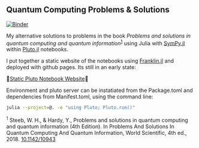 
## Quantum Computing Problems & Solutions
[![Binder](https://mybinder.org/badge_logo.svg)](https://mybinder.org/v2/gh/stefanbringuier/QuantumComputingProblemsSolutions/main)

My alternative solutions to problems in the book *Problems and solutions in quantum computing and quantum information*<sup>[1](#ref1)</sup>
 using Julia with [SymPy.jl](https://github.com/JuliaPy/SymPy.jl) within [Pluto.jl](https://github.com/fonsp/Pluto.jl) notebooks.

I put together a static website of the notebooks using [Franklin.jl](franklinjl.org) and deployed with github pages. Its still in an early state:

🎈[Static Pluto Notebook Website](https://stefanbringuier.github.io/QuantumComputingProblemsSolutions/index.html)🎈


Environment and pluto server can be instatiated from the Package.toml and dependencies from Manifest.toml, using the command line:

```bash
julia --project=@. -e "using Pluto; Pluto.run()"
```


<a name="ref1"><sup>1</sup></a> Steeb, W. H., & Hardy, Y., Problems and solutions in quantum computing and quantum information (4th Edition). In Problems And Solutions In Quantum Computing And Quantum Information, World Scientific, 4th ed., 2018. [10.1142/10943](https://doi.org/10.1142/10943)